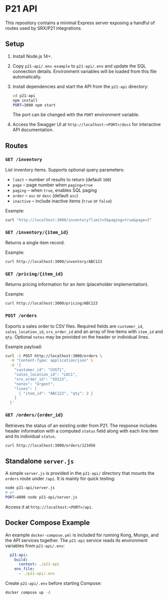 # P21 API

This repository contains a minimal Express server exposing a handful of routes used by SRX/P21 integrations.

## Setup

1. Install Node.js 14+.

2. Copy `p21-api/.env.example` to `p21-api/.env` and update the SQL connection details. Environment variables will be loaded from this file automatically.

3. Install dependencies and start the API from the `p21-api` directory:
   ```bash
   cd p21-api
   npm install
   PORT=3000 npm start
   ```
   The port can be changed with the `PORT` environment variable.
   
4. Access the Swagger UI at `http://localhost:<PORT>/docs` for interactive API documentation.

## Routes

### `GET /inventory`
List inventory items. Supports optional query parameters:
- `limit` – number of results to return (default `100`)
- `page` – page number when `paging=true`
- `paging` – when `true`, enables SQL paging
- `order` – `asc` or `desc` (default `asc`)
- `inactive` – include inactive items (`true` or `false`)

Example:
```bash
curl "http://localhost:3000/inventory?limit=5&paging=true&page=2"
```

### `GET /inventory/{item_id}`
Returns a single item record.

Example:
```bash
curl http://localhost:3000/inventory/ABC123
```

### `GET /pricing/{item_id}`
Returns pricing information for an item (placeholder implementation).

Example:
```bash
curl http://localhost:3000/pricing/ABC123
```

### `POST /orders`
Exports a sales order to CSV files. Required fields are `customer_id`,
`sales_location_id`, `srx_order_id` and an array of line items with `item_id`
and `qty`. Optional `notes` may be provided on the header or individual lines.

Example payload:
```bash
curl -X POST http://localhost:3000/orders \
  -H "Content-Type: application/json" \
  -d '{
    "customer_id": "CUST1",
    "sales_location_id": "LOC1",
    "srx_order_id": "SO123",
    "notes": "Urgent",
    "lines": [
      { "item_id": "ABC123", "qty": 2 }
    ]
  }'
```

### `GET /orders/{order_id}`
Retrieves the status of an existing order from P21. The response includes header
information with a computed `status` field along with each line item and its
individual `status`.

```bash
curl http://localhost:3000/orders/123456
```

## Standalone `server.js`
A simple `server.js` is provided in the `p21-api/` directory that mounts the `orders` route under `/api`. It is mainly for quick testing:

```bash
node p21-api/server.js
# or
PORT=4000 node p21-api/server.js
```

Access it at `http://localhost:<PORT>/api`.

## Docker Compose Example

An example `docker-compose.yml` is included for running Kong, Mongo, and the API
services together. The `p21-api` service reads its environment variables from
`p21-api/.env`:

```yaml
  p21-api:
    build:
      context: ./p21-api
    env_file:
      - ./p21-api/.env
```

Create `p21-api/.env` before starting Compose:

```bash
docker compose up -d
```


